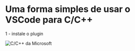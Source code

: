 # Uma forma simples de usar o VSCode para C/C++

1 - instale o plugin

![C/C++ da Microsoft](https://imgur.com/1zdZOGX)